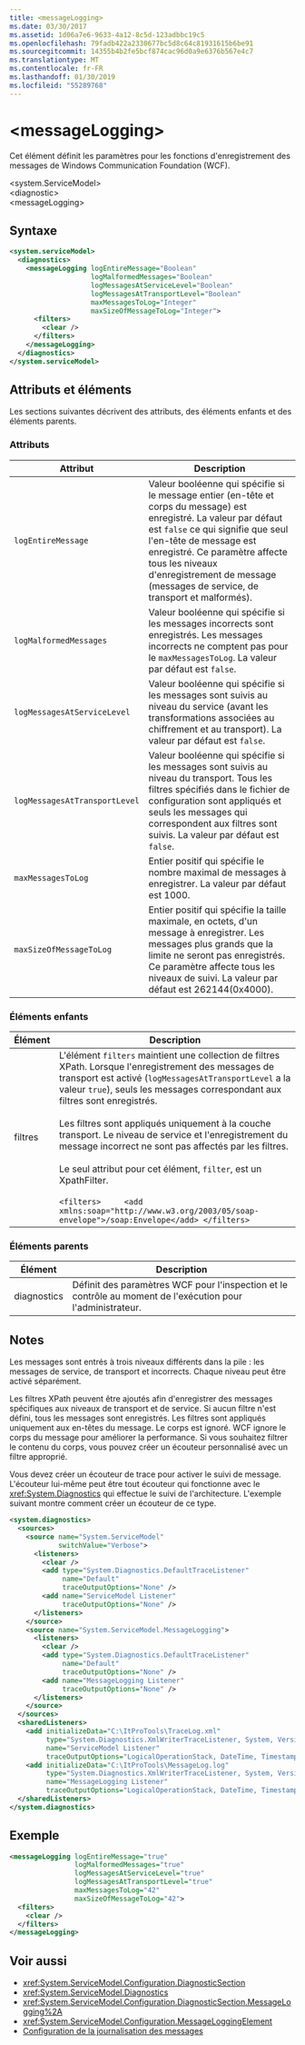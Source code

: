 ```yaml
---
title: <messageLogging>
ms.date: 03/30/2017
ms.assetid: 1d06a7e6-9633-4a12-8c5d-123adbbc19c5
ms.openlocfilehash: 79fadb422a2330677bc5d8c64c81931615b6be91
ms.sourcegitcommit: 14355b4b2fe5bcf874cac96d0a9e6376b567e4c7
ms.translationtype: MT
ms.contentlocale: fr-FR
ms.lasthandoff: 01/30/2019
ms.locfileid: "55289768"
---
```

# <a name="messagelogging"></a>\<messageLogging>
Cet élément définit les paramètres pour les fonctions d'enregistrement des messages de Windows Communication Foundation (WCF).  
  
 \<system.ServiceModel>  
\<diagnostic>  
\<messageLogging>  
  
## <a name="syntax"></a>Syntaxe  
  
```xml  
<system.serviceModel>
  <diagnostics>
    <messageLogging logEntireMessage="Boolean"
                    logMalformedMessages="Boolean"
                    logMessagesAtServiceLevel="Boolean"
                    logMessagesAtTransportLevel="Boolean"
                    maxMessagesToLog="Integer"
                    maxSizeOfMessageToLog="Integer">
      <filters>
        <clear />
      </filters>
    </messageLogging>
  </diagnostics>
</system.serviceModel>
```  
  
## <a name="attributes-and-elements"></a>Attributs et éléments  
 Les sections suivantes décrivent des attributs, des éléments enfants et des éléments parents.  
  
### <a name="attributes"></a>Attributs  
  
|Attribut|Description|  
|---------------|-----------------|  
|`logEntireMessage`|Valeur booléenne qui spécifie si le message entier (en-tête et corps du message) est enregistré. La valeur par défaut est `false` ce qui signifie que seul l'en-tête de message est enregistré. Ce paramètre affecte tous les niveaux d'enregistrement de message (messages de service, de transport et malformés).|  
|`logMalformedMessages`|Valeur booléenne qui spécifie si les messages incorrects sont enregistrés. Les messages incorrects ne comptent pas pour le `maxMessagesToLog`. La valeur par défaut est `false`.|  
|`logMessagesAtServiceLevel`|Valeur booléenne qui spécifie si les messages sont suivis au niveau du service (avant les transformations associées au chiffrement et au transport). La valeur par défaut est `false`.|  
|`logMessagesAtTransportLevel`|Valeur booléenne qui spécifie si les messages sont suivis au niveau du transport. Tous les filtres spécifiés dans le fichier de configuration sont appliqués et seuls les messages qui correspondent aux filtres sont suivis. La valeur par défaut est `false`.|  
|`maxMessagesToLog`|Entier positif qui spécifie le nombre maximal de messages à enregistrer. La valeur par défaut est 1000.|  
|`maxSizeOfMessageToLog`|Entier positif qui spécifie la taille maximale, en octets, d'un message à enregistrer. Les messages plus grands que la limite ne seront pas enregistrés. Ce paramètre affecte tous les niveaux de suivi. La valeur par défaut est 262144(0x4000).|  
  
### <a name="child-elements"></a>Éléments enfants  
  
|Élément|Description|  
|-------------|-----------------|  
|filtres|L'élément `filters` maintient une collection de filtres XPath. Lorsque l'enregistrement des messages de transport est activé (`logMessagesAtTransportLevel` a la valeur `true`), seuls les messages correspondant aux filtres sont enregistrés.<br /><br /> Les filtres sont appliqués uniquement à la couche transport. Le niveau de service et l'enregistrement du message incorrect ne sont pas affectés par les filtres.<br /><br /> Le seul attribut pour cet élément, `filter`, est un XpathFilter.<br /><br /> `<filters>     <add xmlns:soap="http://www.w3.org/2003/05/soap-envelope">/soap:Envelope</add> </filters>`|  
  
### <a name="parent-elements"></a>Éléments parents  
  
|Élément|Description|  
|-------------|-----------------|  
|diagnostics|Définit des paramètres WCF pour l'inspection et le contrôle au moment de l'exécution pour l'administrateur.|  
  
## <a name="remarks"></a>Notes  
 Les messages sont entrés à trois niveaux différents dans la pile : les messages de service, de transport et incorrects. Chaque niveau peut être activé séparément.  
  
 Les filtres XPath peuvent être ajoutés afin d'enregistrer des messages spécifiques aux niveaux de transport et de service. Si aucun filtre n'est défini, tous les messages sont enregistrés. Les filtres sont appliqués uniquement aux en-têtes du message. Le corps est ignoré. WCF ignore le corps du message pour améliorer la performance. Si vous souhaitez filtrer le contenu du corps, vous pouvez créer un écouteur personnalisé avec un filtre approprié.  
  
 Vous devez créer un écouteur de trace pour activer le suivi de message. L'écouteur lui-même peut être tout écouteur qui fonctionne avec le <xref:System.Diagnostics> qui effectue le suivi de l'architecture. L'exemple suivant montre comment créer un écouteur de ce type.  
  
```xml  
<system.diagnostics>
  <sources>
    <source name="System.ServiceModel"
            switchValue="Verbose">
      <listeners>
        <clear />
        <add type="System.Diagnostics.DefaultTraceListener"
             name="Default"
             traceOutputOptions="None" />
        <add name="ServiceModel Listener"
             traceOutputOptions="None" />
      </listeners>
    </source>
    <source name="System.ServiceModel.MessageLogging">
      <listeners>
        <clear />
        <add type="System.Diagnostics.DefaultTraceListener"
             name="Default"
             traceOutputOptions="None" />
        <add name="MessageLogging Listener"
             traceOutputOptions="None" />
      </listeners>
    </source>
  </sources>
  <sharedListeners>
    <add initializeData="C:\ItProTools\TraceLog.xml"
         type="System.Diagnostics.XmlWriterTraceListener, System, Version=2.0.0.0, Culture=neutral, PublicKeyToken=b77a5c561934e089"
         name="ServiceModel Listener"
         traceOutputOptions="LogicalOperationStack, DateTime, Timestamp, ProcessId, ThreadId, Callstack" />
    <add initializeData="C:\ItProTools\MessageLog.log"
         type="System.Diagnostics.XmlWriterTraceListener, System, Version=2.0.0.0, Culture=neutral, PublicKeyToken=b77a5c561934e089"
         name="MessageLogging Listener"
         traceOutputOptions="LogicalOperationStack, DateTime, Timestamp, ProcessId, ThreadId, Callstack" />
  </sharedListeners>
</system.diagnostics>
```  
  
## <a name="example"></a>Exemple  
  
```xml  
<messageLogging logEntireMessage="true"
                logMalformedMessages="true"
                logMessagesAtServiceLevel="true"
                logMessagesAtTransportLevel="true"
                maxMessagesToLog="42"
                maxSizeOfMessageToLog="42">
  <filters>
    <clear />
  </filters>
</messageLogging>
```  
  
## <a name="see-also"></a>Voir aussi
- <xref:System.ServiceModel.Configuration.DiagnosticSection>
- <xref:System.ServiceModel.Diagnostics>
- <xref:System.ServiceModel.Configuration.DiagnosticSection.MessageLogging%2A>
- <xref:System.ServiceModel.Configuration.MessageLoggingElement>
- [Configuration de la journalisation des messages](../../../../../docs/framework/wcf/diagnostics/configuring-message-logging.md)
